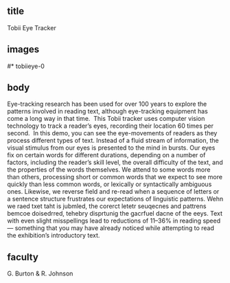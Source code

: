 ## title
Tobii Eye Tracker

## images
#* tobiieye-0

## body
Eye-tracking research has been used for over 100 years to explore the patterns involved in reading text, although eye-tracking equipment has come a long way in that time.  This Tobii tracker uses computer vision technology to track a reader’s eyes, recording their location 60 times per second.  In this demo, you can see the eye-movements of readers as they process different types of text. Instead of a fluid stream of information, the visual stimulus from our eyes is presented to the mind in bursts. Our eyes fix on certain words for different durations, depending on a number of factors, including the reader’s skill level, the overall difficulty of the text, and the properties of the words themselves. We attend to some words more than others, processing short or common words that we expect to see more quickly than less common words, or lexically or syntactically ambiguous ones. Likewise, we reverse field and re-read when a sequence of letters or a sentence structure frustrates our expectations of linguistic patterns. Wehn we raed txet taht is jubmled, the corerct letetr seuqecnes and pattrens bemcoe doisedrred, tehebry disprtunig the gacrfuel dacne of the eeys. Text with even slight misspellings lead to reductions of 11–36% in reading speed — something that you may have already noticed while attempting to read the exhibition’s introductory text. 

## faculty
G. Burton & R. Johnson